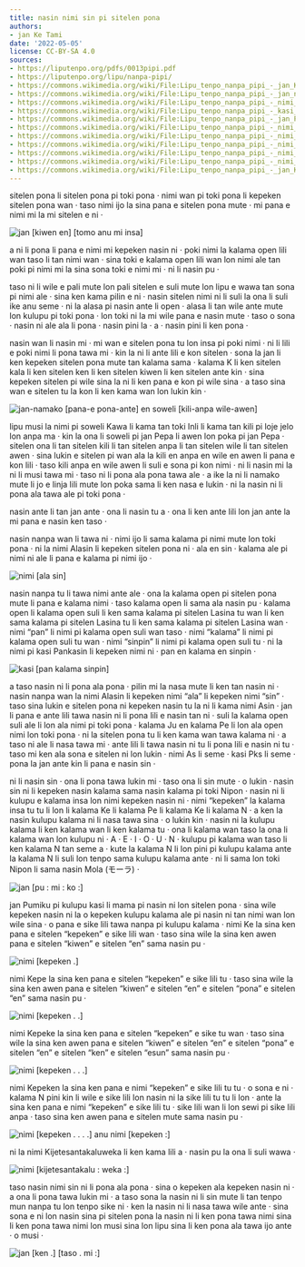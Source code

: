 ```yaml
---
title: nasin nimi sin pi sitelen pona
authors:
- jan Ke Tami
date: '2022-05-05'
license: CC-BY-SA 4.0
sources:
- https://liputenpo.org/pdfs/0013pipi.pdf
- https://liputenpo.org/lipu/nanpa-pipi/
- https://commons.wikimedia.org/wiki/File:Lipu_tenpo_nanpa_pipi_-_jan_Ke_Tami_(nasin_pu).png
- https://commons.wikimedia.org/wiki/File:Lipu_tenpo_nanpa_pipi_-_jan_namako_Pepa_en_soweli_Kawa.png
- https://commons.wikimedia.org/wiki/File:Lipu_tenpo_nanpa_pipi_-_nimi_Alasin.png
- https://commons.wikimedia.org/wiki/File:Lipu_tenpo_nanpa_pipi_-_kasi_Pankasin.png
- https://commons.wikimedia.org/wiki/File:Lipu_tenpo_nanpa_pipi_-_jan_Pumiko.png
- https://commons.wikimedia.org/wiki/File:Lipu_tenpo_nanpa_pipi_-_nimi_Ke.png
- https://commons.wikimedia.org/wiki/File:Lipu_tenpo_nanpa_pipi_-_nimi_Kepe.png
- https://commons.wikimedia.org/wiki/File:Lipu_tenpo_nanpa_pipi_-_nimi_Kepeke.png
- https://commons.wikimedia.org/wiki/File:Lipu_tenpo_nanpa_pipi_-_nimi_Kepeken.png
- https://commons.wikimedia.org/wiki/File:Lipu_tenpo_nanpa_pipi_-_nimi_Kijetesantakaluweka.png
- https://commons.wikimedia.org/wiki/File:Lipu_tenpo_nanpa_pipi_-_jan_Ke_Tami_(nasin_sitelen_kalama).png
---
```


sitelen pona li sitelen pona pi toki pona · nimi wan pi toki pona li kepeken sitelen pona wan · taso nimi ijo la sina pana e sitelen pona mute · mi pana e nimi mi la mi sitelen e ni ·

![jan [kiwen en] [tomo anu mi insa]](https://upload.wikimedia.org/wikipedia/commons/7/75/Lipu_tenpo_nanpa_pipi_-_jan_Ke_Tami_%28nasin_pu%29.png)

a ni li pona li pana e nimi mi kepeken nasin ni · poki nimi la kalama open lili wan taso li tan nimi wan · sina toki e kalama open lili wan lon nimi ale tan poki pi nimi mi la sina sona toki e nimi mi · ni li nasin pu ·

taso ni li wile e pali mute lon pali sitelen e suli mute lon lipu e wawa tan sona pi nimi ale · sina ken kama pilin e ni · nasin sitelen nimi ni li suli la ona li suli ike anu seme · ni la alasa pi nasin ante li open · alasa li tan wile ante mute lon kulupu pi toki pona · lon toki ni la mi wile pana e nasin mute · taso o sona · nasin ni ale ala li pona · nasin pini la · a · nasin pini li ken pona ·

nasin wan li nasin mi · mi wan e sitelen pona tu lon insa pi poki nimi · ni li lili e poki nimi li pona tawa mi · kin la ni li ante lili e kon sitelen · sona la jan li ken kepeken sitelen pona mute tan kalama sama · kalama K li ken sitelen kala li ken sitelen ken li ken sitelen kiwen li ken sitelen ante kin · sina kepeken sitelen pi wile sina la ni li ken pana e kon pi wile sina · a taso sina wan e sitelen tu la kon li ken kama wan lon lukin kin ·

![jan-namako [pana-e pona-ante] en soweli [kili-anpa wile-awen]](https://upload.wikimedia.org/wikipedia/commons/8/8f/Lipu_tenpo_nanpa_pipi_-_jan_namako_Pepa_en_soweli_Kawa.png)

lipu musi la nimi pi soweli Kawa li kama tan toki Inli li kama tan kili pi loje jelo lon anpa ma · kin la ona li soweli pi jan Pepa li awen lon poka pi jan Pepa · sitelen ona li tan sitelen kili li tan sitelen anpa li tan sitelen wile li tan sitelen awen · sina lukin e sitelen pi wan ala la kili en anpa en wile en awen li pana e kon lili · taso kili anpa en wile awen li suli e sona pi kon nimi · ni li nasin mi la ni li musi tawa mi · taso ni li pona ala pona tawa ale · a ike la ni li namako mute li jo e linja lili mute lon poka sama li ken nasa e lukin · ni la nasin ni li pona ala tawa ale pi toki pona ·

nasin ante li tan jan ante · ona li nasin tu a · ona li ken ante lili lon jan ante la mi pana e nasin ken taso ·

nasin nanpa wan li tawa ni · nimi ijo li sama kalama pi nimi mute lon toki pona · ni la nimi Alasin li kepeken sitelen pona ni · ala en sin · kalama ale pi nimi ni ale li pana e kalama pi nimi ijo ·

![nimi [ala sin]](https://upload.wikimedia.org/wikipedia/commons/7/74/Lipu_tenpo_nanpa_pipi_-_nimi_Alasin.png)

nasin nanpa tu li tawa nimi ante ale · ona la kalama open pi sitelen pona mute li pana e kalama nimi · taso kalama open li sama ala nasin pu · kalama open li kalama open suli li ken sama kalama pi sitelen Lasina tu wan li ken sama kalama pi sitelen Lasina tu li ken sama kalama pi sitelen Lasina wan · nimi “pan” li nimi pi kalama open suli wan taso · nimi “kalama” li nimi pi kalama open suli tu wan · nimi “sinpin” li nimi pi kalama open suli tu · ni la nimi pi kasi Pankasin li kepeken nimi ni · pan en kalama en sinpin ·

![kasi [pan kalama sinpin]](https://upload.wikimedia.org/wikipedia/commons/a/a1/Lipu_tenpo_nanpa_pipi_-_kasi_Pankasin.png)

a taso nasin ni li pona ala pona · pilin mi la nasa mute li ken tan nasin ni · nasin nanpa wan la nimi Alasin li kepeken nimi “ala” li kepeken nimi “sin” · taso sina lukin e sitelen pona ni kepeken nasin tu la ni li kama nimi Asin · jan li pana e ante lili tawa nasin ni li pona lili e nasin tan ni · suli la kalama open suli ale li lon ala nimi pi toki pona · kalama Ju en kalama Pe li lon ala open nimi lon toki pona · ni la sitelen pona tu li ken kama wan tawa kalama ni · a taso ni ale li nasa tawa mi · ante lili li tawa nasin ni tu li pona lili e nasin ni tu · taso mi ken ala sona e sitelen ni lon lukin · nimi As li seme · kasi Pks li seme · pona la jan ante kin li pana e nasin sin ·

ni li nasin sin · ona li pona tawa lukin mi · taso ona li sin mute · o lukin · nasin sin ni li kepeken nasin kalama sama nasin kalama pi toki Nipon · nasin ni li kulupu e kalama insa lon nimi kepeken nasin ni · nimi “kepeken” la kalama insa tu tu li lon li kalama Ke li kalama Pe li kalama Ke li kalama N · a ken la nasin kulupu kalama ni li nasa tawa sina · o lukin kin · nasin ni la kulupu kalama li ken kalama wan li ken kalama tu · ona li kalama wan taso la ona li kalama wan lon kulupu ni · A · E · I · O · U · N · kulupu pi kalama wan taso li ken kalama N tan seme a · kute la kalama N li lon pini pi kulupu kalama ante la kalama N li suli lon tenpo sama kulupu kalama ante · ni li sama lon toki Nipon li sama nasin Mola (モーラ) ·

![jan [pu : mi : ko :]](https://upload.wikimedia.org/wikipedia/commons/a/a6/Lipu_tenpo_nanpa_pipi_-_jan_Pumiko.png)

jan Pumiku pi kulupu kasi li mama pi nasin ni lon sitelen pona · sina wile kepeken nasin ni la o kepeken kulupu kalama ale pi nasin ni tan nimi wan lon wile sina · o pana e sike lili tawa nanpa pi kulupu kalama · nimi Ke la sina ken pana e sitelen “kepeken” e sike lili wan · taso sina wile la sina ken awen pana e sitelen “kiwen” e sitelen “en” sama nasin pu ·

![nimi [kepeken .]](https://upload.wikimedia.org/wikipedia/commons/4/4d/Lipu_tenpo_nanpa_pipi_-_nimi_Ke.png)

nimi Kepe la sina ken pana e sitelen “kepeken” e sike lili tu · taso sina wile la sina ken awen pana e sitelen “kiwen” e sitelen “en” e sitelen “pona” e sitelen “en” sama nasin pu ·

![nimi [kepeken . .]](https://upload.wikimedia.org/wikipedia/commons/e/e9/Lipu_tenpo_nanpa_pipi_-_nimi_Kepe.png)

nimi Kepeke la sina ken pana e sitelen “kepeken” e sike tu wan · taso sina wile la sina ken awen pana e sitelen “kiwen” e sitelen “en” e sitelen “pona” e sitelen “en” e sitelen “ken” e sitelen “esun” sama nasin pu ·

![nimi [kepeken . . .]](https://upload.wikimedia.org/wikipedia/commons/8/85/Lipu_tenpo_nanpa_pipi_-_nimi_Kepeke.png)

nimi Kepeken la sina ken pana e nimi “kepeken” e sike lili tu tu · o sona e ni · kalama N pini kin li wile e sike lili lon nasin ni la sike lili tu tu li lon · ante la sina ken pana e nimi “kepeken” e sike lili tu · sike lili wan li lon sewi pi sike lili anpa · taso sina ken awen pana e sitelen mute sama nasin pu ·

![nimi [kepeken . . . .] anu nimi [kepeken :]](https://upload.wikimedia.org/wikipedia/commons/1/1c/Lipu_tenpo_nanpa_pipi_-_nimi_Kepeken.png)

ni la nimi Kijetesantakaluweka li ken kama lili a · nasin pu la ona li suli wawa ·

![nimi [kijetesantakalu : weka :]](https://upload.wikimedia.org/wikipedia/commons/8/80/Lipu_tenpo_nanpa_pipi_-_nimi_Kijetesantakaluweka.png)

taso nasin nimi sin ni li pona ala pona · sina o kepeken ala kepeken nasin ni · a ona li pona tawa lukin mi · a taso sona la nasin ni li sin mute li tan tenpo mun nanpa tu lon tenpo sike ni · ken la nasin ni li nasa tawa wile ante · sina sona e ni lon nasin sina pi sitelen pona la nasin ni li ken pona tawa nimi sina li ken pona tawa nimi lon musi sina lon lipu sina li ken pona ala tawa ijo ante · o musi ·

![jan [ken .] [taso . mi :]](https://upload.wikimedia.org/wikipedia/commons/c/c4/Lipu_tenpo_nanpa_pipi_-_jan_Ke_Tami_%28nasin_sitelen_kalama%29.png)